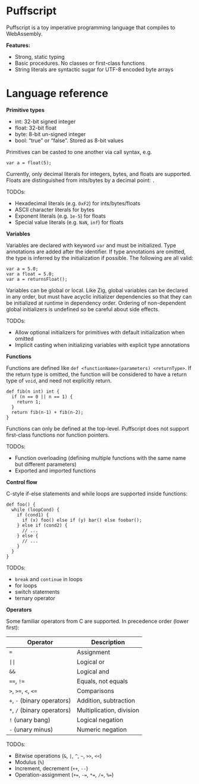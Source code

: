 # Puffscript

Puffscript is a toy imperative programming language that compiles to WebAssembly.

**Features:**

- Strong, static typing
- Basic procedures. No classes or first-class functions
- String literals are syntactic sugar for UTF-8 encoded byte arrays


# Language reference

**Primitive types**

- int: 32-bit signed integer
- float: 32-bit float
- byte: 8-bit un-signed integer
- bool: “true” or “false”. Stored as 8-bit values

Primitives can be casted to one another via call syntax, e.g.

    var a = float(5);

Currently, only decimal literals for integers, bytes, and floats are supported. Floats are distinguished from ints/bytes by a decimal point: `.`

TODOs:

- Hexadecimal literals (e.g. `0xF2`) for ints/bytes/floats
- ASCII character literals for bytes
- Exponent literals (e.g. `1e-5`) for floats
- Special value literals (e.g. `NaN`, `inf`) for floats

**Variables**

Variables are declared with keyword `var` and must be initialized. Type annotations are added after the identifier. If type annotations are omitted, the type is inferred by the initialization if possible. The following are all valid:

    var a = 5.0;
    var a float = 5.0;
    var a = returnsFloat();

Variables can be global or local. Like Zig, global variables can be declared in any order, but must have acyclic initializer dependencies so that they can be initialized at runtime in dependency order. Ordering of non-dependent global initializers is undefined so be careful about side effects.

TODOs:

- Allow optional initializers for primitives with default initialization when omitted
- Implicit casting when initializing variables with explicit type annotations

**Functions**

Functions are defined like `def <functionName>(parameters) <returnType>`. If the return type is omitted, the function will be considered to have a return type of `void`, and need not explicitly return.

    def fib(n int) int {
      if (n == 0 || n == 1) {
        return 1;
      }
      return fib(n-1) + fib(n-2);
    }

Functions can only be defined at the top-level. Puffscript does not support first-class functions nor function pointers.

TODOs:

- Function overloading (defining multiple functions with the same name but different parameters)
- Exported and imported functions

**Control flow**

C-style if-else statements and while loops are supported inside functions:

    def foo() {
      while (loopCond) {
        if (cond1) {
          if (x) foo() else if (y) bar() else foobar();
        } else if (cond2) {
          // ...
        } else {
          // ...
        }
      }
    }

TODOs:

- `break` and `continue` in loops
- for loops
- switch statements
- ternary operator

**Operators**

Some familiar operators from C are supported. In precedence order (lower first):

| Operator                    | Description              |
| --------------------------- | ------------------------ |
| `=`                         | Assignment               |
| `\|\|`                        | Logical or               |
| `&&`                        | Logical and              |
| `==`, `!=`                  | Equals, not equals       |
| `>`, `>=`, `<`, `<=`        | Comparisons              |
| `+`, `-` (binary operators) | Addition, subtraction    |
| `*`, `/` (binary operators) | Multiplication, division |
| `!` (unary bang)            | Logical negation         |
| `-` (unary minus)           | Numeric negation         |

TODOs:

- Bitwise operations (`&`, `|`, `^`, `~`, `>>`, `<<`)
- Modulus (`%`)
- Increment, decrement (`++`, `--`)
- Operation-assignment (`+=`, `-=`, `*=`, `/=`, `%=`)

